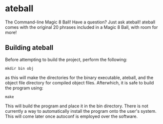 ateball
=======

The Command-line Magic 8 Ball! Have a question? Just ask ateball! ateball comes
with the original 20 phrases included in a Magic 8 Ball, with room for more!


Building ateball
----------------

Before attempting to build the project, perform the following:

	mkdir bin obj

as this will make the directories for the binary executable, ateball, and the
object file directory for compiled object files. Afterwhich, it is safe to
build the program using:

	make

This will build the program and place it in the bin directory. There is not
currently a way to automatically install the program onto the user's system.
This will come later once autoconf is employed over the software.

